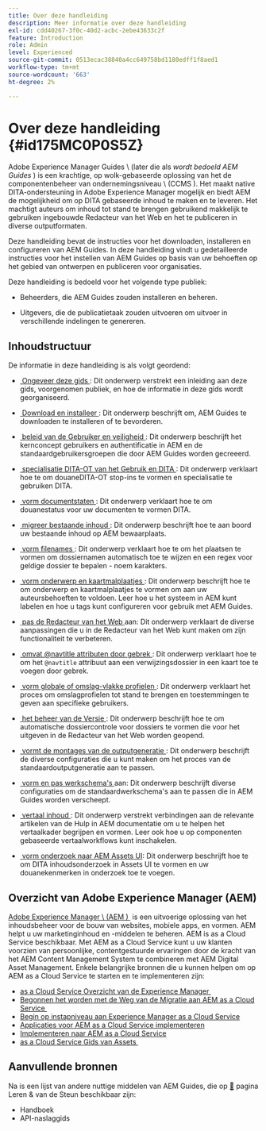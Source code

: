 ```yaml
---
title: Over deze handleiding
description: Meer informatie over deze handleiding
exl-id: cdd40267-3f0c-40d2-acbc-2ebe43633c2f
feature: Introduction
role: Admin
level: Experienced
source-git-commit: 0513ecac38840a4cc649758bd1180edff1f8aed1
workflow-type: tm+mt
source-wordcount: '663'
ht-degree: 2%

---
```


# Over deze handleiding {#id175MC0P0S5Z}

Adobe Experience Manager Guides \ (later die als *wordt bedoeld AEM Guides* \) is een krachtige, op wolk-gebaseerde oplossing van het de componentenbeheer van ondernemingsniveau \ (CCMS \). Het maakt native DITA-ondersteuning in Adobe Experience Manager mogelijk en biedt AEM de mogelijkheid om op DITA gebaseerde inhoud te maken en te leveren. Het machtigt auteurs om inhoud tot stand te brengen gebruikend makkelijk te gebruiken ingebouwde Redacteur van het Web en het te publiceren in diverse outputformaten.

Deze handleiding bevat de instructies voor het downloaden, installeren en configureren van AEM Guides. In deze handleiding vindt u gedetailleerde instructies voor het instellen van AEM Guides op basis van uw behoeften op het gebied van ontwerpen en publiceren voor organisaties.

Deze handleiding is bedoeld voor het volgende type publiek:

- Beheerders, die AEM Guides zouden installeren en beheren.

- Uitgevers, die de publicatietaak zouden uitvoeren om uitvoer in verschillende indelingen te genereren.


## Inhoudstructuur

De informatie in deze handleiding is als volgt geordend:

- [&#x200B; Ongeveer deze gids &#x200B;](#id175MC0P0S5Z): Dit onderwerp verstrekt een inleiding aan deze gids, voorgenomen publiek, en hoe de informatie in deze gids wordt georganiseerd.

- [&#x200B; Download en installeer &#x200B;](download-install.md#): Dit onderwerp beschrijft om, AEM Guides te downloaden te installeren of te bevorderen.

- [&#x200B; beleid van de Gebruiker en veiligheid &#x200B;](user-admin-sec.md#): Dit onderwerp beschrijft het kernconcept gebruikers en authentificatie in AEM en de standaardgebruikersgroepen die door AEM Guides worden gecreeerd.

- [&#x200B; specialisatie DITA-OT van het Gebruik en DITA &#x200B;](dita-ot-specialization.md#): Dit onderwerp verklaart hoe te om douaneDITA-OT stop-ins te vormen en specialisatie te gebruiken DITA.

- [&#x200B; vorm documentstaten &#x200B;](customize-doc-state.md#): Dit onderwerp verklaart hoe te om douanestatus voor uw documenten te vormen DITA.

- [&#x200B; migreer bestaande inhoud &#x200B;](migrate-content.md#): Dit onderwerp beschrijft hoe te aan boord uw bestaande inhoud op AEM bewaarplaats.

- [&#x200B; vorm filenames &#x200B;](conf-file-names.md#): Dit onderwerp verklaart hoe te om het plaatsen te vormen om dossiernamen automatisch toe te wijzen en een regex voor geldige dossier te bepalen - noem karakters.

- [&#x200B; vorm onderwerp en kaartmalplaatjes &#x200B;](conf-template-tags.md#): Dit onderwerp beschrijft hoe te om onderwerp en kaartmalplaatjes te vormen om aan uw auteursbehoeften te voldoen. Leer hoe u het systeem in AEM kunt labelen en hoe u tags kunt configureren voor gebruik met AEM Guides.

- [&#x200B; pas de Redacteur van het Web &#x200B;](conf-web-editor.md#) aan: Dit onderwerp verklaart de diverse aanpassingen die u in de Redacteur van het Web kunt maken om zijn functionaliteit te verbeteren.

- [&#x200B; omvat @navtitle attributen door gebrek &#x200B;](auto-add-navtitle.md#): Dit onderwerp verklaart hoe te om het `@navtitle` attribuut aan een verwijzingsdossier in een kaart toe te voegen door gebrek.

- [&#x200B; vorm globale of omslag-vlakke profielen &#x200B;](conf-folder-level.md#): Dit onderwerp verklaart het proces om omslagprofielen tot stand te brengen en toestemmingen te geven aan specifieke gebruikers.

- [&#x200B; het beheer van de Versie &#x200B;](version-management.md#): Dit onderwerp beschrijft hoe te om automatische dossiercontrole voor dossiers te vormen die voor het uitgeven in de Redacteur van het Web worden geopend.

- [&#x200B; vormt de montages van de outputgeneratie &#x200B;](conf-output-generation.md#): Dit onderwerp beschrijft de diverse configuraties die u kunt maken om het proces van de standaardoutputgeneratie aan te passen.

- [&#x200B; vorm en pas werkschema&#39;s &#x200B;](customize-workflows.md#) aan: Dit onderwerp beschrijft diverse configuraties om de standaardwerkschema&#39;s aan te passen die in AEM Guides worden verscheept.

- [&#x200B; vertaal inhoud &#x200B;](translation.md#): Dit onderwerp verstrekt verbindingen aan de relevante artikelen van de Hulp in AEM documentatie om u te helpen het vertaalkader begrijpen en vormen. Leer ook hoe u op componenten gebaseerde vertaalworkflows kunt inschakelen.

- [&#x200B; vorm onderzoek naar AEM Assets UI &#x200B;](conf-dita-search.md#): Dit onderwerp beschrijft hoe te om DITA inhoudsonderzoek in Assets UI te vormen en uw douanekenmerken in onderzoek toe te voegen.


## Overzicht van Adobe Experience Manager \(AEM\)

[&#x200B; Adobe Experience Manager \ (AEM \) &#x200B;](https://business.adobe.com/products/experience-manager/adobe-experience-manager.html) is een uitvoerige oplossing van het inhoudsbeheer voor de bouw van websites, mobiele apps, en vormen. AEM helpt u uw marketinginhoud en -middelen te beheren. AEM is as a Cloud Service beschikbaar. Met AEM as a Cloud Service kunt u uw klanten voorzien van persoonlijke, contentgestuurde ervaringen door de kracht van het AEM Content Management System te combineren met AEM Digital Asset Management. Enkele belangrijke bronnen die u kunnen helpen om op AEM as a Cloud Service te starten en te implementeren zijn:

- [&#x200B; as a Cloud Service Overzicht van de Experience Manager &#x200B;](https://experienceleague.adobe.com/docs/experience-manager-cloud-service/content/home.html?lang=nl-NL)
- [&#x200B; Begonnen het worden met de Weg van de Migratie aan AEM as a Cloud Service &#x200B;](https://experienceleague.adobe.com/docs/experience-manager-cloud-service/content/migration-journey/getting-started.html?lang=nl-NL)
- [&#x200B; Begin op instapniveau aan Experience Manager as a Cloud Service &#x200B;](https://experienceleague.adobe.com/docs/experience-manager-cloud-service/content/onboarding/home.html?lang=nl-NLhttps://experienceleague.adobe.com/docs/experience-manager-cloud-service/moving/home.html?lang=en)
- [Applicaties voor AEM as a Cloud Service implementeren](https://experienceleague.adobe.com/docs/experience-manager-cloud-service/implementing/home.html?lang=nl-NL)
- [Implementeren naar AEM as a Cloud Service](https://experienceleague.adobe.com/docs/experience-manager-cloud-service/content/implementing/deploying/overview.html?lang=nl-NL)
- [&#x200B; as a Cloud Service Gids van Assets &#x200B;](https://experienceleague.adobe.com/docs/experience-manager-cloud-service/content/assets/home.html?lang=nl-NL)

## Aanvullende bronnen

Na is een lijst van andere nuttige middelen van AEM Guides, die op [&#128279;](https://helpx.adobe.com/nl/support/xml-documentation-for-experience-manager.html) pagina Leren &amp; van de Steun beschikbaar zijn:

- Handboek
- API-naslaggids
